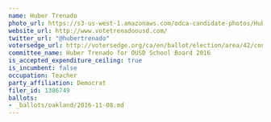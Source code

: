 ```yaml
---
name: Huber Trenado
photo_url: https://s3-us-west-1.amazonaws.com/odca-candidate-photos/Huber-Trenado.png
website_url: http://www.votetrenadoousd.com/
twitter_url: "@hubertrenado"
votersedge_url: http://votersedge.org/ca/en/ballot/election/area/42/contests/contest/13218/candidate/130702?&county=Alameda%20County&election_authority_id=1
committee_name: Huber Trenado for OUSD School Board 2016
is_accepted_expenditure_ceiling: true
is_incumbent: false
occupation: Teacher
party_affiliation: Democrat
filer_id: 1386749
ballots:
- _ballots/oakland/2016-11-08.md
---
```

